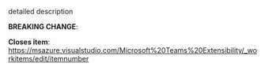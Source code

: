 detailed description

**BREAKING CHANGE**:

**Closes item**:
https://msazure.visualstudio.com/Microsoft%20Teams%20Extensibility/_workitems/edit/itemnumber
